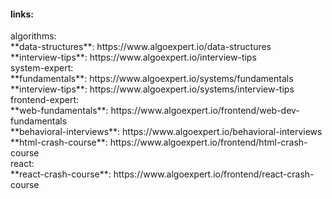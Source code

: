 <h4>links:</h4>
    algorithms: </br>
        **data-structures**: https://www.algoexpert.io/data-structures </br>
        **interview-tips**: https://www.algoexpert.io/interview-tips </br>
    system-expert: </br>
        **fundamentals**: https://www.algoexpert.io/systems/fundamentals </br>
        **interview-tips**: https://www.algoexpert.io/systems/interview-tips </br>
    frontend-expert: </br>
        **web-fundamentals**: https://www.algoexpert.io/frontend/web-dev-fundamentals </br>
        **behavioral-interviews**: https://www.algoexpert.io/behavioral-interviews </br>
        **html-crash-course**: https://www.algoexpert.io/frontend/html-crash-course </br>
    react: </br>
        **react-crash-course**: https://www.algoexpert.io/frontend/react-crash-course </br>